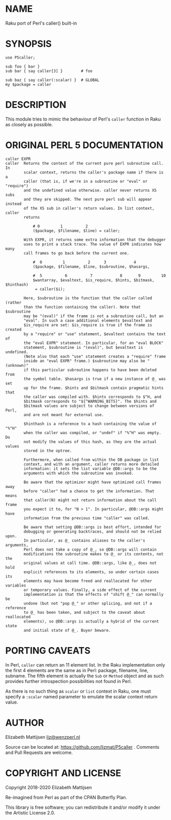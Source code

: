 NAME
====

Raku port of Perl's caller() built-in

SYNOPSIS
========

    use P5caller;

    sub foo { bar }
    sub bar { say caller[3] }        # foo

    sub baz { say caller(:scalar) }  # GLOBAL
    my $package = caller

DESCRIPTION
===========

This module tries to mimic the behaviour of Perl's `caller` function in Raku as closely as possible.

ORIGINAL PERL 5 DOCUMENTATION
=============================

    caller EXPR
    caller  Returns the context of the current pure perl subroutine call. In
            scalar context, returns the caller's package name if there is a
            caller (that is, if we're in a subroutine or "eval" or "require")
            and the undefined value otherwise. caller never returns XS subs
            and they are skipped. The next pure perl sub will appear instead
            of the XS sub in caller's return values. In list context, caller
            returns

                # 0         1          2
                ($package, $filename, $line) = caller;

            With EXPR, it returns some extra information that the debugger
            uses to print a stack trace. The value of EXPR indicates how many
            call frames to go back before the current one.

                #  0         1          2      3            4
                ($package, $filename, $line, $subroutine, $hasargs,

                #  5          6          7            8       9         10
                $wantarray, $evaltext, $is_require, $hints, $bitmask, $hinthash)
                 = caller($i);

            Here, $subroutine is the function that the caller called (rather
            than the function containing the caller). Note that $subroutine
            may be "(eval)" if the frame is not a subroutine call, but an
            "eval". In such a case additional elements $evaltext and
            $is_require are set: $is_require is true if the frame is created
            by a "require" or "use" statement, $evaltext contains the text of
            the "eval EXPR" statement. In particular, for an "eval BLOCK"
            statement, $subroutine is "(eval)", but $evaltext is undefined.
            (Note also that each "use" statement creates a "require" frame
            inside an "eval EXPR" frame.) $subroutine may also be "(unknown)"
            if this particular subroutine happens to have been deleted from
            the symbol table. $hasargs is true if a new instance of @_ was set
            up for the frame. $hints and $bitmask contain pragmatic hints that
            the caller was compiled with. $hints corresponds to $^H, and
            $bitmask corresponds to "${^WARNING_BITS}". The $hints and
            $bitmask values are subject to change between versions of Perl,
            and are not meant for external use.

            $hinthash is a reference to a hash containing the value of "%^H"
            when the caller was compiled, or "undef" if "%^H" was empty. Do
            not modify the values of this hash, as they are the actual values
            stored in the optree.

            Furthermore, when called from within the DB package in list
            context, and with an argument, caller returns more detailed
            information: it sets the list variable @DB::args to be the
            arguments with which the subroutine was invoked.

            Be aware that the optimizer might have optimized call frames away
            before "caller" had a chance to get the information. That means
            that caller(N) might not return information about the call frame
            you expect it to, for "N > 1". In particular, @DB::args might have
            information from the previous time "caller" was called.

            Be aware that setting @DB::args is best effort, intended for
            debugging or generating backtraces, and should not be relied upon.
            In particular, as @_ contains aliases to the caller's arguments,
            Perl does not take a copy of @_, so @DB::args will contain
            modifications the subroutine makes to @_ or its contents, not the
            original values at call time. @DB::args, like @_, does not hold
            explicit references to its elements, so under certain cases its
            elements may have become freed and reallocated for other variables
            or temporary values. Finally, a side effect of the current
            implementation is that the effects of "shift @_" can normally be
            undone (but not "pop @_" or other splicing, and not if a reference
            to @_ has been taken, and subject to the caveat about reallocated
            elements), so @DB::args is actually a hybrid of the current state
            and initial state of @_. Buyer beware.

PORTING CAVEATS
===============

In Perl, `caller` can return an 11 element list. In the Raku implementation only the first 4 elements are the same as in Perl: package, filename, line, subname. The fifth element is actually the `Sub` or `Method` object and as such provides further introspection possibilities not found in Perl.

As there is no such thing as `scalar` or `list` context in Raku, one must specify a `:scalar` named parameter to emulate the scalar context return value.

AUTHOR
======

Elizabeth Mattijsen <liz@wenzperl.nl>

Source can be located at: https://github.com/lizmat/P5caller . Comments and Pull Requests are welcome.

COPYRIGHT AND LICENSE
=====================

Copyright 2018-2020 Elizabeth Mattijsen

Re-imagined from Perl as part of the CPAN Butterfly Plan.

This library is free software; you can redistribute it and/or modify it under the Artistic License 2.0.

